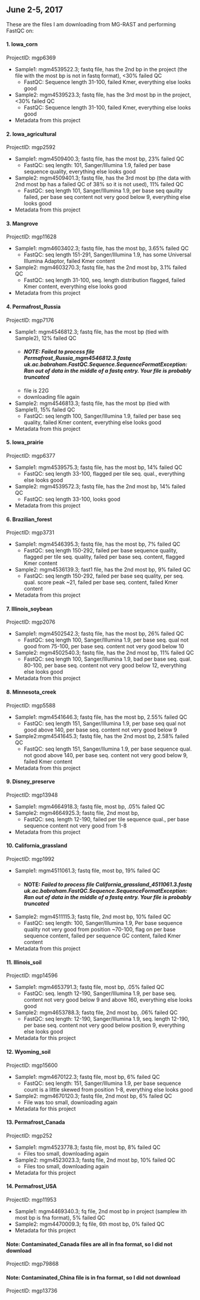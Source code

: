## June 2-5, 2017
These are the files I am downloading from MG-RAST and performing FastQC on:
#### 1. Iowa_corn  
ProjectID: mgp6369
* Sample1: mgm4539522.3;  fastq file, has the 2nd bp in the project (the file with the most bp is not in fastq format), <30% failed QC
  * FastQC: Sequence length 31-100, failed Kmer, everything else looks good
* Sample2: mgm4539523.3;   fastq file, has the 3rd most bp in the project, <30% failed QC
  * FastQC: Sequence length 31-100, failed Kmer, everything else looks good
* Metadata from this project

#### 2. Iowa_agricultural
ProjectID: mgp2592
* Sample1: mgm4509400.3; fastq file, has the most bp, 23% failed QC
  * FastQC: seq length: 101, Sanger/Illumina 1.9, failed per base sequence quality, everything else looks good
* Sample2: mgm4509401.3; fastq file, has the 3rd most bp (the data with 2nd most bp has a failed QC of 38% so it is not used), 11% failed QC
  * FastQC: seq length 101, Sanger/Illumina 1.9, per base seq qaulity failed, per base seq content not very good below 9, everything else looks good
* Metadata from this project

#### 3. Mangrove
ProjectID: mgp11628
* Sample1: mgm4603402.3; fastq file, has the most bp, 3.65% failed QC
  * FastQC: seq length 151-291, Sanger/Illumina 1.9, has some Universal Illumina Adaptor, failed Kmer content
* Sample2: mgm4603270.3; fastq file, has the 2nd most bp, 3.1% failed QC
  * FastQC: seq length 31-100, seq. length distribution flagged, failed Kmer content, everything else looks good
* Metadata from this project

#### 4. Permafrost_Russia
ProjectID: mgp7176
* Sample1: mgm4546812.3; fastq file, has the most bp (tied with Sample2), 12% failed QC
  * #### *NOTE: Failed to process file Permafrost_Russia_mgm4546812.3.fastq uk.ac.babraham.FastQC.Sequence.SequenceFormatException: Ran out of data in the middle of a fastq entry.  Your file is probably truncated* 
  * file is 22G
  * downloading file again
* Sample2: mgm4546813.3; fastq file, has the most bp (tied with Sample1), 15% failed QC
  * FastQC: seq length 100, Sanger/Illumina 1.9, failed per base seq quality, failed Kmer content, everything else looks good
* Metadata from this project

#### 5. Iowa_prairie
ProjectID: mgp6377
* Sample1: mgm4539575.3; fastq file, has the most bp, 14% failed QC
  * FastQC: seq length 33-100, flagged per tile seq. qual., everything else looks good
* Sample2: mgm4539572.3; fastq file, has the 2nd most bp, 14% failed QC
  * FastQC: seq length 33-100, looks good
* Metadata from this project

#### 6. Brazilian_forest
ProjectID: mgp3731
* Sample1: mgm4546395.3; fastq file, has the most bp, 7% failed QC
  * FastQC: seq length 150-292, failed per base sequence quality, flagged per tile seq. quality, failed per base seq. content, flagged Kmer content
* Sample2: mgm4536139.3; fast1 file, has the 2nd most bp, 9% failed QC
  * FastQC: seq length 150-292, failed per base seq quality, per seq. qual. score peak ~21, failed per base seq. content, failed Kmer content
* Metadata from this project

#### 7. Illinois_soybean
ProjectID: mgp2076
* Sample1: mgm4502542.3; fastq file, has the most bp, 26% failed QC
  * FastQC: seq length 100, Sanger/Illumina 1.9, per base seq. qual not good from 75-100, per base seq. content not very good below 10
* Sample2: mgm4502540.3; fastq file, has the 2nd most bp, 11% failed QC
  * FastQC: seq length 100, Sanger/Illumina 1.9, bad per base seq. qual. 80-100, per base seq. content not very good below 12, everything else looks good
* Metadata from this project

#### 8. Minnesota_creek
ProjectID: mgp5588
* Sample1: mgm4541646.3; fastq file, has the most bp, 2.55% failed QC
  * FastQC: seq length 151, Sanger/Illumina 1.9, per base seq qual not good above 140, per base seq. content not very good below 9
* Sample2:mgm4541645.3; fastq file, has the 2nd most bp, 2.58% failed QC
  * FastQC: seq length 151, Sanger/Ilumina 1.9, per base sequence qual. not good above 140, per base seq. content not very good below 9, failed Kmer content
* Metadata from this project

#### 9. Disney_preserve
ProjectID: mgp13948
* Sample1: mgm4664918.3; fastq file, most bp, .05% failed QC
* Sample2: mgm4664925.3; fastq file, 2nd most bp, 
  * FastQC: seq. length 12-190, failed per tile sequence qual., per base sequence content not very good from 1-8
* Metadata from this project

#### 10. California_grassland
ProjectID: mgp1992
* Sample1: mgm4511061.3; fastq file, most bp, 19% failed QC
  * #### NOTE: *Failed to process file California_grassland_4511061.3.fastq uk.ac.babraham.FastQC.Sequence.SequenceFormatException: Ran out of data in the middle of a fastq entry.  Your file is probably truncated* 
* Sample2: mgm4511115.3; fastq file, 2nd most bp, 10% failed QC
  * FastQC: seq length: 100, Sanger/Illumina 1.9, Per base sequence quality not very good from position ~70-100, flag on per base sequence content, failed per sequence GC content, failed Kmer content
* Metadata from this project

#### 11. Illinois_soil
ProjectID: mgp14596
* Sample1: mgm4653791.3; fastq file, most bp, .05% failed QC
  * FastQC: seq. length 12-190, Sanger/Illumina 1.9, per base seq. content not very good below 9 and above 160, everything else looks good
* Sample2: mgm4653788.3; fastq file, 2nd most bp, .06% failed QC
  * FastQC: seq length: 12-190, Sanger/Illumina 1.9, seq. length 12-190, per base seq. content not very good below position 9, everything else looks good
* Metadata for this project

#### 12. Wyoming_soil
ProjectID: mgp15600
* Sample1: mgm4670122.3; fastq file, most bp, 6% failed QC
  * FastQC: seq length: 151, Sanger/Illumina 1.9, per base sequence count is a little skewed from position 1-8, everything else looks good
* Sample2: mgm4670120.3; fastq file, 2nd most bp, 6% failed QC
  * File was too small, downloading again
* Metadata for this project

#### 13. Permafrost_Canada
ProjectID: mgp252
* Sample1: mgm4523778.3; fastq file, most bp, 8% failed QC
  * Files too small, downloading again
* Sample2: mgm4523023.3; fastq file, 2nd most bp, 10% failed QC
  * Files too small, downloading again
* Metadata for this project

#### 14. Permafrost_USA 
ProjectID: mgp11953
* Sample1: mgm4469340.3; fq file, 2nd most bp in project (samplew ith most bp is fna format), 5% failed QC
* Sample2: mgm4470009.3; fq file, 6th most bp, 0% failed QC
* Metadata for this project

#### Note: Contaminated_Canada files are all in fna format, so I did not download
ProjectID: mgp79868

#### Note: Contaminated_China file is in fna format, so I did not download
ProjectID: mgp13736
